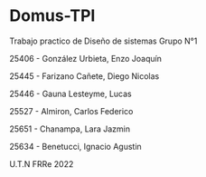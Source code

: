 # Domus-TPI
Trabajo practico de Diseño de sistemas
Grupo N°1

25406 - González Urbieta, Enzo Joaquín

25445 - Farizano Cañete, Diego Nicolas

25446 - Gauna Lesteyme, Lucas

25527 - Almiron, Carlos Federico

25651 - Chanampa, Lara Jazmin

25634 - Benetucci, Ignacio Agustin



U.T.N FRRe 2022 
